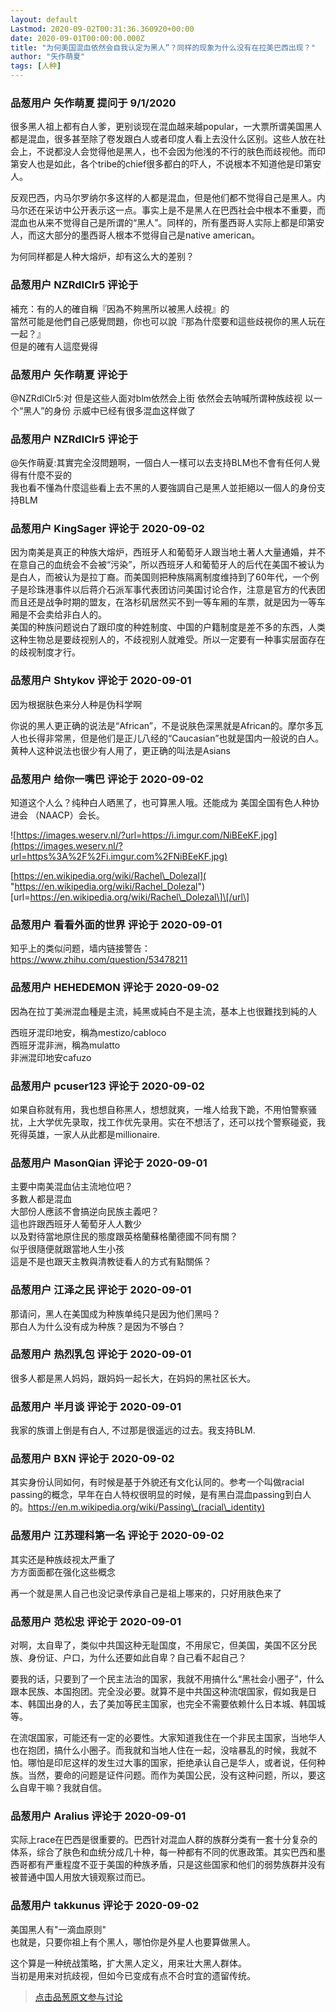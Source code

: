 ```yaml
---
layout: default
Lastmod: 2020-09-02T00:31:36.360920+00:00
date: 2020-09-01T00:00:00.000Z
title: "为何美国混血依然会自我认定为黑人”？同样的现象为什么没有在拉美巴西出现？"
author: "矢作萌夏"
tags: [人种]
---
```



### 品葱用户 **矢作萌夏** 提问于 9/1/2020
    
很多黑人祖上都有白人爹，更别谈现在混血越来越popular，一大票所谓美国黑人都是混血，很多甚至除了卷发跟白人或者印度人看上去没什么区别。这些人放在社会上，不说都没人会觉得他是黑人，也不会因为他浅的不行的肤色而歧视他。而印第安人也是如此，各个tribe的chief很多都白的吓人，不说根本不知道他是印第安人。  
  
反观巴西，内马尔罗纳尔多这样的人都是混血，但是他们都不觉得自己是黑人。内马尔还在采访中公开表示这一点。事实上是不是黑人在巴西社会中根本不重要，而混血也从来不觉得自己是所谓的“黑人”。同样的，所有墨西哥人实际上都是印第安人，而这大部分的墨西哥人根本不觉得自己是native american。  
  
为何同样都是人种大熔炉，却有这么大的差别？
    
                

### 品葱用户 **NZRdlClr5** 评论于 
        
補充：有的人的確自稱『因為不夠黑所以被黑人歧視』的  
當然可能是他們自己感覺問題，你也可以說『那為什麼要和這些歧視你的黑人玩在一起？』  
但是的確有人這麼覺得
        
                

### 品葱用户 **矢作萌夏** 评论于 
        
@NZRdlClr5:对 但是这些人面对blm依然会上街 依然会去呐喊所谓种族歧视 以一个“黑人”的身份 示威中已经有很多混血这样做了
        
                

### 品葱用户 **NZRdlClr5** 评论于 
        
@矢作萌夏:其實完全沒問題啊，一個白人一樣可以去支持BLM也不會有任何人覺得有什麼不妥的  
我也看不懂為什麼這些看上去不黑的人要強調自己是黑人並拒絕以一個人的身份支持BLM
        
                

### 品葱用户 **KingSager** 评论于 2020-09-02
        
因为南美是真正的种族大熔炉，西班牙人和葡萄牙人跟当地土著人大量通婚，并不在意自己的血统会不会被“污染”，所以西班牙人和葡萄牙人的后代在美国不被认为是白人，而被认为是拉丁裔。而美国则把种族隔离制度维持到了60年代，一个例子是珍珠港事件以后蒋介石派军事代表团访问美国讨论合作，注意是官方的代表团而且还是战争时期的盟友，在洛杉矶居然买不到一等车厢的车票，就是因为一等车厢是不会卖给非白人的。  
美国的种族问题说白了跟印度的种姓制度、中国的户籍制度是差不多的东西，人类这种生物总是要歧视别人的，不歧视别人就难受。所以一定要有一种事实层面存在的歧视制度才行。
        
                

### 品葱用户 **Shtykov** 评论于 2020-09-01
        
因为根据肤色来分人种是伪科学啊  
  
你说的黑人更正确的说法是“African”，不是说肤色深黑就是African的。摩尔多瓦人也长得非常黑，但是他们是正儿八经的“Caucasian”也就是国内一般说的白人。黄种人这种说法也很少有人用了，更正确的叫法是Asians
        
                

### 品葱用户 **给你一嘴巴** 评论于 2020-09-02
        
知道这个人么？纯种白人晒黑了，也可算黑人哦。还能成为 美国全国有色人种协进会 （NAACP）会长。  
  
  
![https://images.weserv.nl/?url=https://i.imgur.com/NiBEeKF.jpg](https://images.weserv.nl/?url=https%3A%2F%2Fi.imgur.com%2FNiBEeKF.jpg)  
  
[https://en.wikipedia.org/wiki/Rachel\_Dolezal]( "https://en.wikipedia.org/wiki/Rachel_Dolezal")  
\[url=https://en.wikipedia.org/wiki/Rachel\_Dolezal\]\[/url\]
        
                

### 品葱用户 **看看外面的世界** 评论于 2020-09-01
        
知乎上的类似问题，墙内链接警告：https://www.zhihu.com/question/53478211
        
                

### 品葱用户 **HEHEDEMON** 评论于 2020-09-02
        
因為在拉丁美洲混血種是主流，純黑或純白不是主流，基本上也很難找到純的人  
  
西班牙混印地安，稱為mestizo/cabloco  
西班牙混非洲，稱為mulatto  
非洲混印地安cafuzo
        
                

### 品葱用户 **pcuser123** 评论于 2020-09-02
        
如果自称就有用，我也想自称黑人，想想就爽，一堆人给我下跪，不用怕警察骚扰，上大学优先录取，找工作优先录用。实在不想活了，还可以找个警察碰瓷，我死得英雄，一家人从此都是millionaire.
        
                

### 品葱用户 **MasonQian** 评论于 2020-09-01
        
主要中南美混血佔主流地位吧？  
多數人都是混血  
大部份人應該不會搞逆向民族主義吧？  
這也許跟西班牙人葡萄牙人人數少  
以及對待當地原住民的態度跟英格蘭蘇格蘭德國不同有關？  
似乎很隨便就跟當地人生小孩  
這是不是也跟天主教與清教徒看人的方式有點關係？
        
                

### 品葱用户 **江泽之民** 评论于 2020-09-01
        
那请问，黑人在美国成为种族单纯只是因为他们黑吗？  
那白人为什么没有成为种族？是因为不够白？
        
                

### 品葱用户 **热烈乳包** 评论于 2020-09-01
        
很多人都是黑人妈妈，跟妈妈一起长大，在妈妈的黑社区长大。
        
                

### 品葱用户 **半月谈** 评论于 2020-09-01
        
我家的族谱上倒是有白人, 不过那是很遥远的过去。我支持BLM.
        
                

### 品葱用户 **BXN** 评论于 2020-09-02
        
其实身份认同如何，有时候是基于外貌还有文化认同的。参考一个叫做racial passing的概念，早年在白人特权很明显的时候，是有黑白混血passing到白人的。https://en.m.wikipedia.org/wiki/Passing\_(racial\_identity)
        
                

### 品葱用户 **江苏理科第一名** 评论于 2020-09-02
        
其实还是种族歧视太严重了  
方方面面都在强化这些概念  
  
再一个就是黑人自己也没记录传承自己是祖上哪来的，只好用肤色来了
        
                

### 品葱用户 **范松忠** 评论于 2020-09-01
        
对啊，太自卑了，类似中共国这种无耻国度，不用尿它，但美国，美国不区分民族、身份证、户口，为什么还要如此自卑？自己看不起自己？  
  
要我的话，只要到了一个民主法治的国家，我就不用搞什么“黑社会小圈子”，什么跟本民族、本国抱团。完全没必要。就算不是中共国这种流氓国家，假如我是日本、韩国出身的人，去了美加等民主国家，也完全不需要依赖什么日本城、韩国城等。  
  
在流氓国家，可能还有一定的必要性。大家知道我住在一个非民主国家，当地华人也在抱团，搞什么小圈子。而我就和当地人住在一起，没啥暴乱的时候，我就不怕。哪怕是印尼这样的发生过大事的国家，拒绝承认自己是华人，或者说，任何种族。当然，要命的问题是证件问题。而作为美国公民，没有这种问题，所以，要这么自卑干嘛？我就自信。
        
                

### 品葱用户 **Aralius** 评论于 2020-09-01
        
实际上race在巴西是很重要的。巴西针对混血人群的族群分类有一套十分复杂的体系，综合了肤色和血统分成几十种，每一种都有不同的优惠政策。其实巴西和墨西哥都有严重程度不亚于美国的种族矛盾，只是这些国家和他们的弱势族群并没有被普通中国人用放大镜观察过而已。
        
                

### 品葱用户 **takkunus** 评论于 2020-09-02
        
美国黑人有"一滴血原则"  
也就是，只要你祖上有个黑人，哪怕你是外星人也要算做黑人。  
  
这个算是一种统战策略，扩大黑人定义，用来壮大黑人群体。  
当初是用来对抗歧视，但如今已变成有点不合时宜的遗留传统。
        
                





> [点击品葱原文参与讨论](https://pincong.rocks/question/30529)

